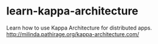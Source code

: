 # learn-kappa-architecture
Learn how to use Kappa Architecture for distributed apps. http://milinda.pathirage.org/kappa-architecture.com/
